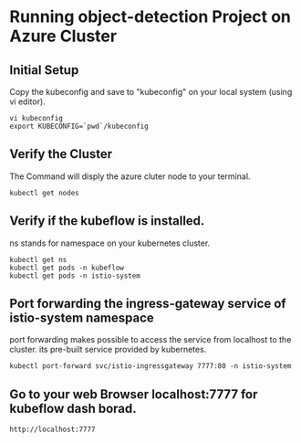 # Running object-detection Project on Azure Cluster
## Initial Setup
  Copy the kubeconfig and save to "kubeconfig" on your local system (using vi editor).
  
    vi kubeconfig  
    export KUBECONFIG=`pwd`/kubeconfig

## Verify the  Cluster
  The Command will disply the azure cluter node to your terminal.
 
    kubectl get nodes 

## Verify if the kubeflow is installed.
  ns stands for namespace on your kubernetes cluster.  
  
    kubectl get ns
    kubectl get pods -n kubeflow
    kubectl get pods -n istio-system

## Port forwarding the ingress-gateway service of istio-system namespace
 port forwarding makes possible to access the service from localhost to the cluster. its pre-built service provided by kubernetes. 
   
    kubectl port-forward svc/istio-ingressgateway 7777:80 -n istio-system
   
 ## Go to your web Browser localhost:7777 for kubeflow dash borad.
     
    http://localhost:7777 
 

 
    
  
 
 
 

  



